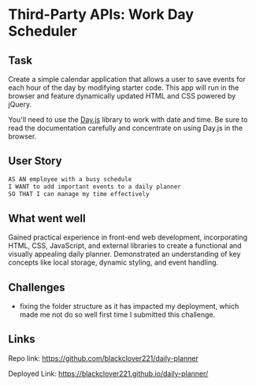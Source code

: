 # Third-Party APIs: Work Day Scheduler

## Task

Create a simple calendar application that allows a user to save events for each hour of the day by modifying starter code. This app will run in the browser and feature dynamically updated HTML and CSS powered by jQuery.

You'll need to use the [Day.js](https://day.js.org/docs/en/display/format) library to work with date and time. Be sure to read the documentation carefully and concentrate on using Day.js in the browser.

## User Story

```md
AS AN employee with a busy schedule
I WANT to add important events to a daily planner
SO THAT I can manage my time effectively
```

## What went well
Gained practical experience in front-end web development, incorporating HTML, CSS, JavaScript, and external libraries to create a functional and visually appealing daily planner. Demonstrated an understanding of key concepts like local storage, dynamic styling, and event handling.


## Challenges 
- fixing the folder structure as it has impacted my deployment, which made me not do so well first time I submitted this challenge.

## Links 

Repo link: https://github.com/blackclover221/daily-planner

Deployed Link: https://blackclover221.github.io/daily-planner/


